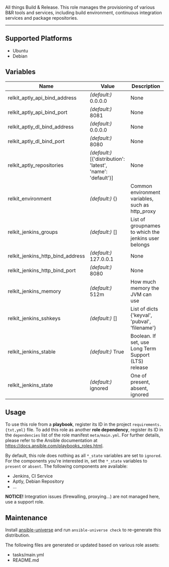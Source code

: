 
<!-- THIS IS A GENERATED FILE, DO NOT EDIT -->

All things Build & Release. This role manages the provisioning of various B&R tools and services, including build environment, continuous integration services and package repositories.


* * *


## Supported Platforms

  * Ubuntu
  * Debian

## Variables

| Name | Value | Description |
|------|-------|-------------|
| relkit_aptly_api_bind_address | _(default:)_ 0.0.0.0 | None |
| relkit_aptly_api_bind_port | _(default:)_ 8081 | None |
| relkit_aptly_dl_bind_address | _(default:)_ 0.0.0.0 | None |
| relkit_aptly_dl_bind_port | _(default:)_ 8080 | None |
| relkit_aptly_repositories | _(default:)_ [{'distribution': 'latest', 'name': 'default'}] | None |
| relkit_environment | _(default:)_ {} | Common environment variables, such as http_proxy |
| relkit_jenkins_groups | _(default:)_ [] | List of groupnames to which the jenkins user belongs |
| relkit_jenkins_http_bind_address | _(default:)_ 127.0.0.1 | None |
| relkit_jenkins_http_bind_port | _(default:)_ 8080 | None |
| relkit_jenkins_memory | _(default:)_ 512m | How much memory the JVM can use |
| relkit_jenkins_sshkeys | _(default:)_ [] | List of dicts {'keyval', 'pubval', 'filename'} |
| relkit_jenkins_stable | _(default:)_ True | Boolean. If set, use Long Term Support (LTS) release |
| relkit_jenkins_state | _(default:)_ ignored | One of present, absent, ignored |



## Usage

To use this role from a **playbook**, 
register its ID in the project `requirements.{txt,yml}` file.
To add this role as another **role dependency**,
register its ID in the `dependencies` list of the role manifest `meta/main.yml`.
For further details,
please refer to the Ansible documentation at https://docs.ansible.com/playbooks_roles.html.

By default, this role does nothing as all `*_state` variables are set to `ignored`. For the components you're interested in, set the `*_state` variables to `present` or `absent`.
The following components are available:
  * Jenkins, CI Service
  * Aptly, Debian Repository
  * …

**NOTICE!** Integration issues (firewalling, proxying…) are not managed here, use a support role.



## Maintenance

Install [ansible-universe](https://github.com/fclaerho/ansible-universe)
and run `ansible-universe check` to re-generate this distribution.

The following files are generated or updated based on various role assets:
  * tasks/main.yml
  * README.md


